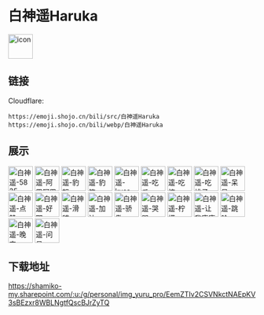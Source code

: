 # 白神遥Haruka
<img src="https://emoji.shojo.cn/bili/src/白神遥Haruka/icon.png" width="50" height="50" alt="icon">

## 链接
Cloudflare:
```
https://emoji.shojo.cn/bili/src/白神遥Haruka
https://emoji.shojo.cn/bili/webp/白神遥Haruka
```
## 展示
<img src="https://emoji.shojo.cn/bili/src/白神遥Haruka/白神遥-5835.png" width="50" height="50" alt="白神遥-5835">
<img src="https://emoji.shojo.cn/bili/src/白神遥Haruka/白神遥-阿巴阿巴.png" width="50" height="50" alt="白神遥-阿巴阿巴">
<img src="https://emoji.shojo.cn/bili/src/白神遥Haruka/白神遥-豹怒.png" width="50" height="50" alt="白神遥-豹怒">
<img src="https://emoji.shojo.cn/bili/src/白神遥Haruka/白神遥-豹笑.png" width="50" height="50" alt="白神遥-豹笑">
<img src="https://emoji.shojo.cn/bili/src/白神遥Haruka/白神遥-kusa.png" width="50" height="50" alt="白神遥-kusa">
<img src="https://emoji.shojo.cn/bili/src/白神遥Haruka/白神遥-吃瓜.png" width="50" height="50" alt="白神遥-吃瓜">
<img src="https://emoji.shojo.cn/bili/src/白神遥Haruka/白神遥-吃惊.png" width="50" height="50" alt="白神遥-吃惊">
<img src="https://emoji.shojo.cn/bili/src/白神遥Haruka/白神遥-吃桃子.png" width="50" height="50" alt="白神遥-吃桃子">
<img src="https://emoji.shojo.cn/bili/src/白神遥Haruka/白神遥-呆呆.png" width="50" height="50" alt="白神遥-呆呆">
<img src="https://emoji.shojo.cn/bili/src/白神遥Haruka/白神遥-点赞.png" width="50" height="50" alt="白神遥-点赞">
<img src="https://emoji.shojo.cn/bili/src/白神遥Haruka/白神遥-好耶.png" width="50" height="50" alt="白神遥-好耶">
<img src="https://emoji.shojo.cn/bili/src/白神遥Haruka/白神遥-滑稽.png" width="50" height="50" alt="白神遥-滑稽">
<img src="https://emoji.shojo.cn/bili/src/白神遥Haruka/白神遥-加油.png" width="50" height="50" alt="白神遥-加油">
<img src="https://emoji.shojo.cn/bili/src/白神遥Haruka/白神遥-骄傲.png" width="50" height="50" alt="白神遥-骄傲">
<img src="https://emoji.shojo.cn/bili/src/白神遥Haruka/白神遥-哭哭.png" width="50" height="50" alt="白神遥-哭哭">
<img src="https://emoji.shojo.cn/bili/src/白神遥Haruka/白神遥-柠檬.png" width="50" height="50" alt="白神遥-柠檬">
<img src="https://emoji.shojo.cn/bili/src/白神遥Haruka/白神遥-让我康康.png" width="50" height="50" alt="白神遥-让我康康">
<img src="https://emoji.shojo.cn/bili/src/白神遥Haruka/白神遥-跳脸.png" width="50" height="50" alt="白神遥-跳脸">
<img src="https://emoji.shojo.cn/bili/src/白神遥Haruka/白神遥-晚安.png" width="50" height="50" alt="白神遥-晚安">
<img src="https://emoji.shojo.cn/bili/src/白神遥Haruka/白神遥-问号.png" width="50" height="50" alt="白神遥-问号">

## 下载地址

https://shamiko-my.sharepoint.com/:u:/g/personal/img_yuru_pro/EemZTIv2CSVNkctNAEpKV3sBEzxr8WBLNgtfQscBJrZyTQ